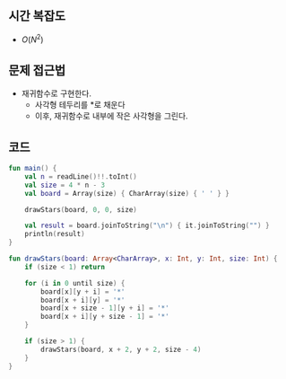 ## 시간 복잡도
- $O(N^2)$

## 문제 접근법
- 재귀함수로 구현한다.
  - 사각형 테두리를 *로 채운다
  - 이후, 재귀함수로 내부에 작은 사각형을 그린다.


## 코드

```kotlin
fun main() {
    val n = readLine()!!.toInt()
    val size = 4 * n - 3
    val board = Array(size) { CharArray(size) { ' ' } }

    drawStars(board, 0, 0, size)

    val result = board.joinToString("\n") { it.joinToString("") }
    println(result)
}

fun drawStars(board: Array<CharArray>, x: Int, y: Int, size: Int) {
    if (size < 1) return

    for (i in 0 until size) {
        board[x][y + i] = '*'
        board[x + i][y] = '*'
        board[x + size - 1][y + i] = '*'
        board[x + i][y + size - 1] = '*'
    }

    if (size > 1) {
        drawStars(board, x + 2, y + 2, size - 4)
    }
}
```